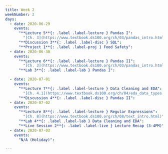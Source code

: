 ```yaml
---
title: Week 2
weekNumber: 2
days:
  - date: 2020-06-29
    events:
      "**Lecture 5**{: .label .label-lecture } Pandas I":
        "[Ch. 3](https://www.textbook.ds100.org/ch/03/pandas_intro.html)"
      "**Discussion 3**{: .label .label-disc } SQL":
      "**Project 1**{: .label .label-proj } Food Safety":
  - date: 2020-06-30
    events:
      "**Lecture 6**{: .label .label-lecture } Pandas II":
        "[Ch. 3](https://www.textbook.ds100.org/ch/03/pandas_intro.html)"
      "**Lab 3**{: .label .label-lab } Pandas I":

  - date: 2020-07-01
    events:
      "**Lecture 7**{: .label .label-lecture } Data Cleaning and EDA":
        "[Ch. 4.1](https://www.textbook.ds100.org/ch/04/eda_data_types.html), [Ch. 5](https://www.textbook.ds100.org/ch/05/cleaning_intro.html)"
      "**Discussion 4**{: .label .label-disc } Pandas II":
  - date: 2020-07-02
    events:
      "**Lecture 8**{: .label .label-lecture } Regular Expressions":
        "[Ch. 8](https://www.textbook.ds100.org/ch/08/text_intro.html)"
      "**Lab 4**{: .label .label-lab } Data Cleaning and EDA":
      "**Live Session 2**{: .label .label-live } Lecture Recap (3-4PM)":
  - date: 2020-07-03
    events:
      "N/A (Holiday)":

---
```

